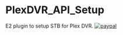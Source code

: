 # PlexDVR_API_Setup
E2 plugin to setup STB for Plex DVR.
[![paypal](https://www.paypalobjects.com/en_US/i/btn/btn_donateCC_LG.gif)](andyblac@icloud.com)
